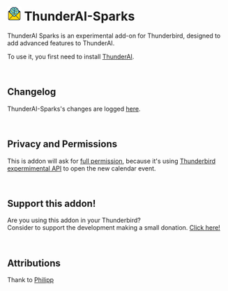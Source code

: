 # ![ThunderAI-Sparks icon](images/icon-32px.png "ThunderAI-Sparks") ThunderAI-Sparks
ThunderAI Sparks is an experimental add-on for Thunderbird, designed to add advanced features to ThunderAI.

To use it, you first need to install [ThunderAI](https://github.com/micz/ThunderAI).

<br>

## Changelog
ThunderAI-Sparks's changes are logged [here](CHANGELOG.md).

<br>

## Privacy and Permissions
This is addon will ask for [full permission](https://support.mozilla.org/it/kb/richiesta-autorizzazione-estensioni-thunderbird#w_avere-accesso-completo-e-illimitato-a-thunderbird-e-al-computer-dellutente), because it's using [Thunderbird expermimental API](https://developer.thunderbird.net/add-ons/mailextensions/experiments) to open the new calendar event.

<br>

## Support this addon!
Are you using this addon in your Thunderbird?
<br>Consider to support the development making a small donation. [Click here!](https://www.paypal.com/donate/?business=UHN4SXPGEXWQL&no_recurring=1&item_name=Thunderbird+Addon+ThunderAI-Sparks&currency_code=EUR)

<br>

## Attributions

Thank to [Philipp](https://github.com/kewish/)
